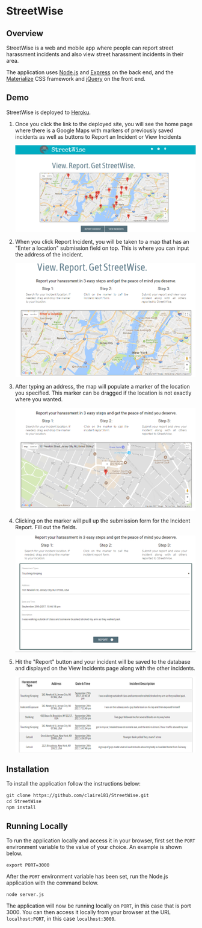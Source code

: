 # StreetWise

## Overview

StreetWise is a web and mobile app where people can report street harassment incidents and also view street harassment incidents in their area.

The application uses [Node.js](https://nodejs.org/en/) and [Express](https://expressjs.com/) on the back end, and the [Materialize](http://materializecss.com/getting-started.html) CSS framework and [jQuery](https://jquery.com) on the front end.

## Demo
	
StreetWise is deployed to [Heroku](https://streetwiseapp.herokuapp.com/).

1. Once you click the link to the deployed site, you will see the home page where there is a Google Maps with markers of previously saved incidents as well as buttons to Report an Incident or View Incidents

	<img src="/img/pic1.PNG" alt=sql-1>

2. When you click Report Incident, you will be taken to a map that has an "Enter a location" submission field on top. This is where you can input the address of the incident.

	<img src="/img/pic2.PNG" alt=sql-1>

3. After typing an address, the map will populate a marker of the location you specified. This marker can be dragged if the location is not exactly where you wanted.

	<img src="/img/pic3.PNG" alt=sql-1>

4. Clicking on the marker will pull up the submission form for the Incident Report. Fill out the fields.

	<img src="/img/pic4.PNG" alt=sql-1>

5. Hit the "Report" button and your incident will be saved to the database and displayed on the View Incidents page along with the other incidents.

	<img src="/img/pic5.PNG" alt=sql-1>

## Installation

To install the application follow the instructions below:

	git clone https://github.com/claire181/StreetWise.git
	cd StreetWise
	npm install
	
## Running Locally

To run the application locally and access it in your browser, first set the `PORT` environment variable to the value of your choice. An example is shown below.

	export PORT=3000
	
After the `PORT` environment variable has been set, run the Node.js application with the command below.

	node server.js
	
The application will now be running locally on `PORT`, in this case that is port 3000. You can then access it locally from your browser at the URL `localhost:PORT`, in this case `localhost:3000`.